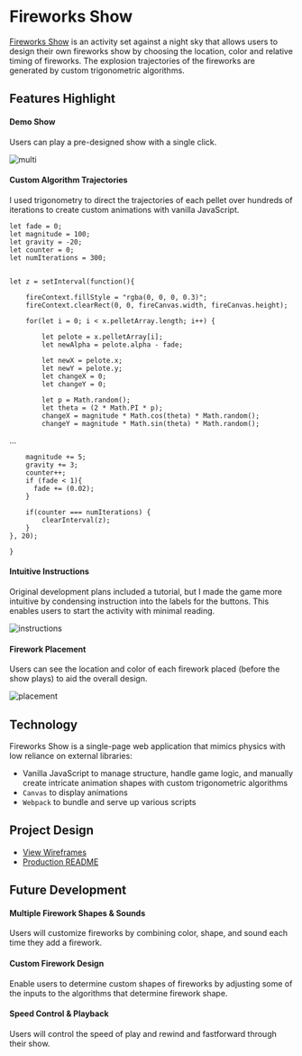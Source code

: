 # Fireworks Show

[Fireworks Show](https://chrisbrickey.github.io/custom-fireworks3/index3.html) is an activity set against a night sky that allows users to design their own fireworks show by choosing the location, color and relative timing of fireworks.  The explosion trajectories of the fireworks are generated by custom trigonometric algorithms.

## Features Highlight

#### Demo Show
Users can play a pre-designed show with a single click.

![multi](https://res.cloudinary.com/dckkkjkuz/image/upload/v1501872244/fireworks/mutli1_crop.png)

#### Custom Algorithm Trajectories
I used trigonometry to direct the trajectories of each pellet over hundreds of iterations to create custom animations with vanilla JavaScript.

```
let fade = 0;
let magnitude = 100;
let gravity = -20;
let counter = 0;
let numIterations = 300;


let z = setInterval(function(){

    fireContext.fillStyle = "rgba(0, 0, 0, 0.3)";
    fireContext.clearRect(0, 0, fireCanvas.width, fireCanvas.height);

    for(let i = 0; i < x.pelletArray.length; i++) {

        let pelote = x.pelletArray[i];
        let newAlpha = pelote.alpha - fade;

        let newX = pelote.x;
        let newY = pelote.y;
        let changeX = 0;
        let changeY = 0;

        let p = Math.random();
        let theta = (2 * Math.PI * p);
        changeX = magnitude * Math.cos(theta) * Math.random();
        changeY = magnitude * Math.sin(theta) * Math.random();

```
...
```
    magnitude += 5;
    gravity += 3;
    counter++;
    if (fade < 1){
      fade += (0.02);
    }

    if(counter === numIterations) {
        clearInterval(z);
    }
}, 20);

}
```

#### Intuitive Instructions
Original development plans included a tutorial, but I made the game more intuitive by condensing instruction into the labels for the buttons. This enables users to start the activity with minimal reading.

![instructions](https://res.cloudinary.com/dckkkjkuz/image/upload/v1501871351/fireworks/instructions.png)


#### Firework Placement
Users can see the location and color of each firework placed (before the show plays) to aid the overall design.

![placement](https://res.cloudinary.com/dckkkjkuz/image/upload/v1501871093/fireworks/placement.png)



## Technology

Fireworks Show is a single-page web application that mimics physics with low reliance on external libraries:

- Vanilla JavaScript to manage structure, handle game logic, and manually create intricate animation shapes with custom trigonometric algorithms
- `Canvas` to display animations
- `Webpack` to bundle and serve up various scripts

## Project Design

- [View Wireframes][wireframes]
- [Production README][READMEdev]

[wireframes]: docs/wireframes
[READMEdev]: docs/READMEdev.md

## Future Development

#### Multiple Firework Shapes & Sounds
Users will customize fireworks by combining color, shape, and sound each time they add a firework.

#### Custom Firework Design
Enable users to determine custom shapes of fireworks by adjusting some of the inputs to the algorithms that determine firework shape.

#### Speed Control & Playback
Users will control the speed of play and rewind and fastforward through their show.
